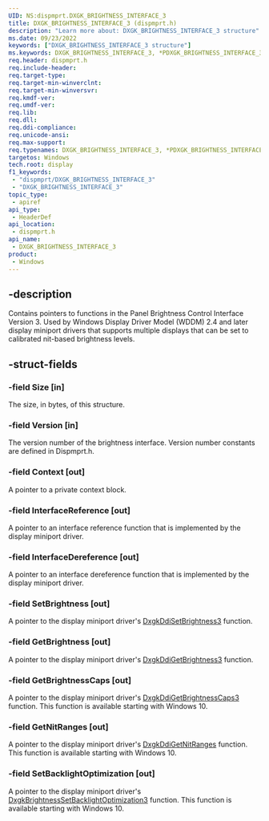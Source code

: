 ```yaml
---
UID: NS:dispmprt.DXGK_BRIGHTNESS_INTERFACE_3
title: DXGK_BRIGHTNESS_INTERFACE_3 (dispmprt.h)
description: "Learn more about: DXGK_BRIGHTNESS_INTERFACE_3 structure"
ms.date: 09/23/2022
keywords: ["DXGK_BRIGHTNESS_INTERFACE_3 structure"]
ms.keywords: DXGK_BRIGHTNESS_INTERFACE_3, *PDXGK_BRIGHTNESS_INTERFACE_3, DXGK_BRIGHTNESS_INTERFACE_3,
req.header: dispmprt.h
req.include-header: 
req.target-type: 
req.target-min-winverclnt: 
req.target-min-winversvr: 
req.kmdf-ver: 
req.umdf-ver: 
req.lib: 
req.dll: 
req.ddi-compliance: 
req.unicode-ansi: 
req.max-support: 
req.typenames: DXGK_BRIGHTNESS_INTERFACE_3, *PDXGK_BRIGHTNESS_INTERFACE_3
targetos: Windows
tech.root: display
f1_keywords:
 - "dispmprt/DXGK_BRIGHTNESS_INTERFACE_3"
 - "DXGK_BRIGHTNESS_INTERFACE_3"
topic_type:
 - apiref
api_type:
 - HeaderDef
api_location:
 - dispmprt.h
api_name:
 - DXGK_BRIGHTNESS_INTERFACE_3
product:
 - Windows
---
```


## -description

Contains pointers to functions in the Panel Brightness Control Interface Version 3. Used by Windows Display Driver Model (WDDM) 2.4 and later display miniport drivers that supports multiple displays that can be set to calibrated nit-based brightness levels.

## -struct-fields

### -field Size [in]

The size, in bytes, of this structure.

### -field Version [in]

The version number of the brightness interface. Version number constants are defined in Dispmprt.h.

### -field Context [out]

A pointer to a private context block.

### -field InterfaceReference [out]

A pointer to an interface reference function that is implemented by the display miniport driver.

### -field InterfaceDereference [out]

A pointer to an interface dereference function that is implemented by the display miniport driver.

### -field SetBrightness [out]

A pointer to the display miniport driver's [DxgkDdiSetBrightness3](..\dispmprt\nc-dispmprt-dxgk_brightness_set_3.md) function.

### -field GetBrightness [out]

A pointer to the display miniport driver's [DxgkDdiGetBrightness3](..\dispmprt\nc-dispmprt-dxgk_brightness_get_3.md) function.

### -field GetBrightnessCaps [out]

A pointer to the display miniport driver's [DxgkDdiGetBrightnessCaps3](..\dispmprt\nc-dispmprt-dxgk_brightness_get_caps_3.md) function. This function is available starting with Windows 10.

### -field GetNitRanges [out]

A pointer to the display miniport driver's [DxgkDdiGetNitRanges](..\dispmprt\nc-dispmprt-dxgk_brightness_get_nit_ranges.md) function. This function is available starting with Windows 10.

### -field SetBacklightOptimization [out]

A pointer to the display miniport driver's [DxgkBrightnessSetBacklightOptimization3](..\dispmprt\nc-dispmprt-dxgk_brightness_set_backlight_optimization_3.md) function. This function is available starting with Windows 10.


